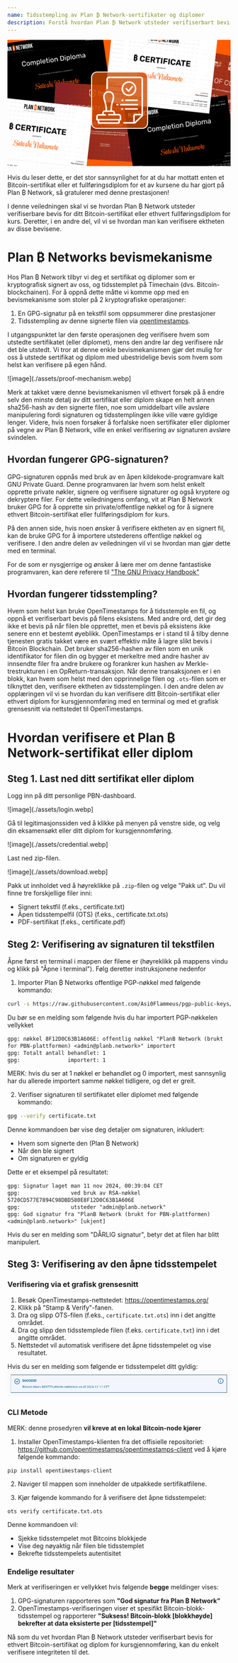 ```yaml
---
name: Tidsstempling av Plan ₿ Network-sertifikater og diplomer
description: Forstå hvordan Plan ₿ Network utsteder verifiserbart bevis for ditt sertifikat og diplom
---
```


![cover](assets/cover.webp)

Hvis du leser dette, er det stor sannsynlighet for at du har mottatt enten et Bitcoin-sertifikat eller et fullføringsdiplom for et av kursene du har gjort på Plan ₿ Network, så gratulerer med denne prestasjonen!

I denne veiledningen skal vi se hvordan Plan ₿ Network utsteder verifiserbare bevis for ditt Bitcoin-sertifikat eller ethvert fullføringsdiplom for kurs. Deretter, i en andre del, vil vi se hvordan man kan verifisere ektheten av disse bevisene.

# Plan ₿ Networks bevismekanisme

Hos Plan ₿ Network tilbyr vi deg et sertifikat og diplomer som er kryptografisk signert av oss, og tidsstemplet på Timechain (dvs. Bitcoin-blockchainen). For å oppnå dette måtte vi komme opp med en bevismekanisme som stoler på 2 kryptografiske operasjoner:

1. En GPG-signatur på en tekstfil som oppsummerer dine prestasjoner
2. Tidsstempling av denne signerte filen via [opentimestamps](https://opentimestamps.org/).

I utgangspunktet lar den første operasjonen deg verifisere hvem som utstedte sertifikatet (eller diplomet), mens den andre lar deg verifisere når det ble utstedt.
Vi tror at denne enkle bevismekanismen gjør det mulig for oss å utstede sertifikat og diplom med ubestridelige bevis som hvem som helst kan verifisere på egen hånd.

![image](./assets/proof-mechanism.webp]

Merk at takket være denne bevismekanismen vil ethvert forsøk på å endre selv den minste detalj av ditt sertifikat eller diplom skape en helt annen sha256-hash av den signerte filen, noe som umiddelbart ville avsløre manipulering fordi signaturen og tidsstemplingen ikke ville være gyldige lenger. Videre, hvis noen forsøker å forfalske noen sertifikater eller diplomer på vegne av Plan ₿ Network, ville en enkel verifisering av signaturen avsløre svindelen.

## Hvordan fungerer GPG-signaturen?

GPG-signaturen oppnås med bruk av en åpen kildekode-programvare kalt GNU Private Guard. Denne programvaren lar hvem som helst enkelt opprette private nøkler, signere og verifisere signaturer og også kryptere og dekryptere filer. For dette veiledningens omfang, vit at Plan ₿ Network bruker GPG for å opprette sin private/offentlige nøkkel og for å signere ethvert Bitcoin-sertifikat eller fullføringsdiplom for kurs.

På den annen side, hvis noen ønsker å verifisere ektheten av en signert fil, kan de bruke GPG for å importere utstederens offentlige nøkkel og verifisere. I den andre delen av veiledningen vil vi se hvordan man gjør dette med en terminal.

For de som er nysgjerrige og ønsker å lære mer om denne fantastiske programvaren, kan dere referere til ["The GNU Privacy Handbook"](https://www.gnupg.org/gph/en/manual/x135.html)

## Hvordan fungerer tidsstempling?

Hvem som helst kan bruke OpenTimestamps for å tidsstemple en fil, og oppnå et verifiserbart bevis på filens eksistens. Med andre ord, det gir deg ikke et bevis på når filen ble opprettet, men et bevis på eksistens ikke senere enn et bestemt øyeblikk.
OpenTimestamps er i stand til å tilby denne tjenesten gratis takket være en svært effektiv måte å lagre slikt bevis i Bitcoin Blockchain. Det bruker sha256-hashen av filen som en unik identifikator for filen din og bygger et merkeltre med andre hasher av innsendte filer fra andre brukere og forankrer kun hashen av Merkle-trestrukturen i en OpReturn-transaksjon.
Når denne transaksjonen er i en blokk, kan hvem som helst med den opprinnelige filen og `.ots`-filen som er tilknyttet den, verifisere ektheten av tidsstemplingen. I den andre delen av opplæringen vil vi se hvordan du kan verifisere ditt Bitcoin-sertifikat eller ethvert diplom for kursgjennomføring med en terminal og med et grafisk grensesnitt via nettstedet til OpenTimestamps.

# Hvordan verifisere et Plan ₿ Network-sertifikat eller diplom

## Steg 1. Last ned ditt sertifikat eller diplom

Logg inn på ditt personlige PBN-dashboard.

![image](./assets/login.webp]

Gå til legitimasjonssiden ved å klikke på menyen på venstre side, og velg din eksamensøkt eller ditt diplom for kursgjennomføring.

![image](./assets/credential.webp]

Last ned zip-filen.

![image](./assets/download.webp]

Pakk ut innholdet ved å høyreklikke på `.zip`-filen og velge "Pakk ut". Du vil finne tre forskjellige filer inni:

- Signert tekstfil (f.eks., certificate.txt)
- Åpen tidsstempelfil (OTS) (f.eks., certificate.txt.ots)
- PDF-sertifikat (f.eks., certificate.pdf)

## Steg 2: Verifisering av signaturen til tekstfilen

Åpne først en terminal i mappen der filene er (høyreklikk på mappens vindu og klikk på "Åpne i terminal"). Følg deretter instruksjonene nedenfor

1. Importer Plan ₿ Networks offentlige PGP-nøkkel med følgende kommando:

```bash
curl -s https://raw.githubusercontent.com/Asi0Flammeus/pgp-public-keys/master/planb-network-pk.asc | gpg --import
```

Du bør se en melding som følgende hvis du har importert PGP-nøkkelen vellykket

```
gpg: nøkkel 8F12D0C63B1A606E: offentlig nøkkel "PlanB Network (brukt for PBN-plattformen) <admin@planb.network>" importert
gpg: Totalt antall behandlet: 1
gpg:               importert: 1
```

MERK: hvis du ser at 1 nøkkel er behandlet og 0 importert, mest sannsynlig har du allerede importert samme nøkkel tidligere, og det er greit.

2. Verifiser signaturen til sertifikatet eller diplomet med følgende kommando:

```bash
gpg --verify certificate.txt
```

Denne kommandoen bør vise deg detaljer om signaturen, inkludert:

- Hvem som signerte den (Plan ₿ Network)
- Når den ble signert
- Om signaturen er gyldig

Dette er et eksempel på resultatet:

```
gpg: Signatur laget man 11 nov 2024, 00:39:04 CET
gpg:                ved bruk av RSA-nøkkel 5720CD577E7894C98DBD580E8F12D0C63B1A606E
gpg:                utsteder "admin@planb.network"
gpg: God signatur fra "PlanB Network (brukt for PBN-plattformen) <admin@planb.network>" [ukjent]
```

Hvis du ser en melding som "DÅRLIG signatur", betyr det at filen har blitt manipulert.

## Steg 3: Verifisering av den åpne tidsstempelet

### Verifisering via et grafisk grensesnitt

1. Besøk OpenTimestamps-nettstedet: https://opentimestamps.org/
2. Klikk på "Stamp & Verify"-fanen.
3. Dra og slipp OTS-filen (f.eks., `certificate.txt.ots`) inn i det angitte området.
4. Dra og slipp den tidsstemplede filen (f.eks. `certificate.txt`) inn i det angitte området.
5. Nettstedet vil automatisk verifisere det åpne tidsstempelet og vise resultatet.

Hvis du ser en melding som følgende er tidsstempelet ditt gyldig:
![cover](assets/opentimestamp_wegui_verified.webp)

### CLI Metode

MERK: denne prosedyren **vil kreve at en lokal Bitcoin-node kjører**

1. Installer OpenTimestamps-klienten fra det offisielle repositoriet: https://github.com/opentimestamps/opentimestamps-client ved å kjøre følgende kommando:

```
pip install opentimestamps-client
```

2. Naviger til mappen som inneholder de utpakkede sertifikatfilene.

3. Kjør følgende kommando for å verifisere det åpne tidsstempelet:

```
ots verify certificate.txt.ots
```

Denne kommandoen vil:

- Sjekke tidsstempelet mot Bitcoins blokkjede
- Vise deg nøyaktig når filen ble tidsstemplet
- Bekrefte tidsstempelets autentisitet

### Endelige resultater

Merk at verifiseringen er vellykket hvis følgende **begge** meldinger vises:

1. GPG-signaturen rapporteres som **"God signatur fra Plan ₿ Network"**
2. OpenTimestamps-verifiseringen viser et spesifikt Bitcoin-blokk-tidsstempel og rapporterer **"Suksess! Bitcoin-blokk [blokkhøyde] bekrefter at data eksisterte per [tidsstempel]"**

Nå som du vet hvordan Plan ₿ Network utsteder verifiserbart bevis for ethvert Bitcoin-sertifikat og diplom for kursgjennomføring, kan du enkelt verifisere integriteten til det.

